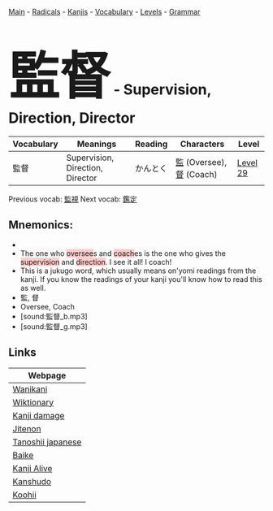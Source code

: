 <style> bigfont {font-size: 100px}</style>
[Main](../README.md) -
[Radicals](../radicals.md) -
[Kanjis](../kanjis.md) -
[Vocabulary](../vocabulary.md) -
[Levels](../levels.md) -
[Grammar](../grammar.md)
# <bigfont> 監督</bigfont> - Supervision, Direction, Director 

| Vocabulary | Meanings | Reading | Characters | Level |
| --- | --- | --- | --- | --- |
| 監督 | Supervision, Direction, Director | かんとく |  [監](../kanjis/監.md) (Oversee), [督](../kanjis/督.md) (Coach) | [Level 29](../levels/wk_level29.md) |

Previous vocab: [監視](監視.md) Next vocab: [鑑定](鑑定.md) 

## Mnemonics:

* 
* The one who <span style="background-color:#ffcccb"> oversee</span>s and <span style="background-color:#ffcccb"> coach</span>es is the one who gives the <span style="background-color:#ffcccb"> supervision</span> and <span style="background-color:#ffcccb"> direction</span>. I see it all! I coach!
* This is a jukugo word, which usually means on'yomi readings from the kanji. If you know the readings of your kanji you'll know how to read this as well.
* 監, 督
* Oversee, Coach
* [sound:監督_b.mp3]
* [sound:監督_g.mp3]


## Links 

| Webpage |
| --- |
| [Wanikani          ](https://www.wanikani.com/kanji/監督) |
| [Wiktionary        ](https://en.wiktionary.org/wiki/監督) |
| [Kanji damage      ](http://www.kanjidamage.com/kanji/search?utf8=✓&q=監督) |
| [Jitenon           ](https://jitenon.com/kanji/監督) |
| [Tanoshii japanese ](https://www.tanoshiijapanese.com/dictionary/kanji.cfm?k=監督) |
| [Baike             ](https://baike.baidu.com/item/監督) |
| [Kanji Alive       ](https://app.kanjialive.com/監督) |
| [Kanshudo          ](https://www.kanshudo.com/searchmn?q=監督) |
| [Koohii            ](https://kanji.koohii.com/study/kanji/監督) |
